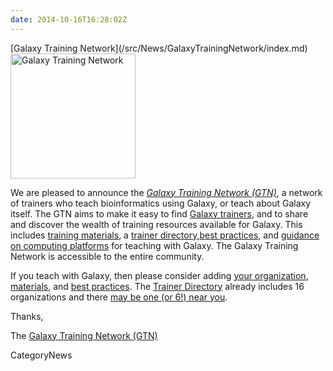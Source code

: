 ```yaml
---
date: 2014-10-16T16:28:02Z
---
```

<div class='newsItemHeader'>[Galaxy Training Network](/src/News/GalaxyTrainingNetwork/index.md)</div>

<div class='right'><a href='/Teach'><img src='/Images/Logos/GTNLogo600.png' alt='Galaxy Training Network' width="200" /></a></div>

We are pleased to announce the *[Galaxy Training Network (GTN)](/src/Teach/GTN/index.md)*, a network of trainers who teach bioinformatics using Galaxy, or teach about Galaxy itself.  The GTN aims to make it easy to find [Galaxy trainers](/src/Teach/Trainers/index.md), and to share and discover the wealth of training resources available for Galaxy.  This includes [training materials](/src/Teach/Resources/index.md), a [trainer directory](/src/Teach/Trainers/index.md),[best practices](/Teach/BestPractices), and [guidance on computing platforms](/src/Teach/ComputingPlatforms/index.md) for teaching with Galaxy.  The Galaxy Training Network is accessible to the entire community.  

If you teach with Galaxy, then please consider adding [your organization](/src/Teach/Trainers/index.md#add-a-trainer), [materials](/src/Teach/Resources/index.md#add-a-training-resource), and [best practices](/src/Teach/BestPractices/index.md). The [Trainer Directory](/Teach/Trainers) already includes 16 organizations and there [may be one (or 6!) near you](http://bit.ly/gxytrnmap).

Thanks,

The [Galaxy Training Network (GTN)](/src/Teach/Trainers/index.md)


CategoryNews
